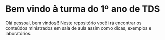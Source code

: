 # Bem vindo à turma do 1º ano de TDS

Olá pessoal, bem vindos!! Neste repositório você irá encontrar os conteúdos ministrados em sala de aula assim como dicas, exemplos e laboratórios. 
